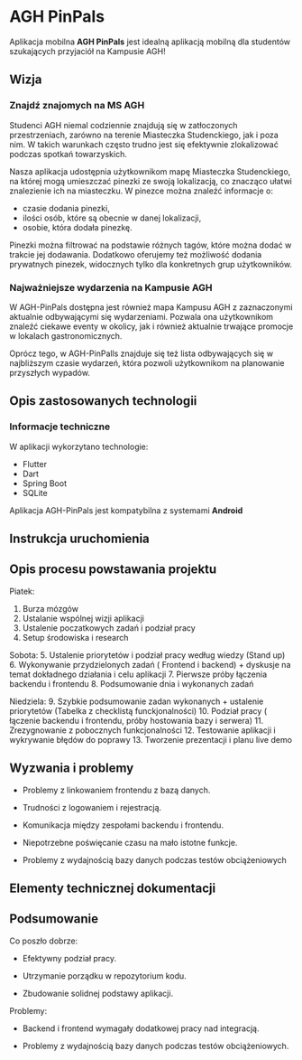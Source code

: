 # AGH PinPals
Aplikacja mobilna **AGH PinPals** jest idealną aplikacją mobilną dla studentów szukających przyjaciół na Kampusie AGH!

## Wizja

### Znajdź znajomych na MS AGH

Studenci AGH niemal codziennie znajdują się w zatłoczonych przestrzeniach, zarówno na terenie Miasteczka Studenckiego, jak i poza nim. W takich warunkach często trudno jest się efektywnie zlokalizować podczas spotkań towarzyskich.

Nasza aplikacja udostępnia użytkownikom mapę Miasteczka Studenckiego, na której mogą umieszczać pinezki ze swoją lokalizacją, co znacząco ułatwi znalezienie ich na miasteczku. W pinezce można znaleźć informacje o:

- czasie dodania pinezki,
- ilości osób, które są obecnie w danej lokalizacji,
- osobie, która dodała pinezkę.

Pinezki można filtrować na podstawie różnych tagów, które można dodać w trakcie jej dodawania. Dodatkowo oferujemy też możliwość dodania prywatnych pinezek, widocznych tylko dla konkretnych grup użytkowników.

### Najważniejsze wydarzenia na Kampusie AGH

W AGH-PinPals dostępna jest również mapa Kampusu AGH z zaznaczonymi aktualnie odbywającymi się wydarzeniami. Pozwala ona użytkownikom znaleźć ciekawe eventy w okolicy, jak i również aktualnie trwające promocje w lokalach gastronomicznych.

Oprócz tego, w AGH-PinPalls znajduje się też lista odbywających się w najbliższym czasie wydarzeń, która pozwoli użytkownikom na planowanie przyszłych wypadów.

## Opis zastosowanych technologii

### Informacje techniczne

W aplikacji wykorzytano technologie:

- Flutter
- Dart
- Spring Boot
- SQLite

Aplikacja AGH-PinPals jest kompatybilna z systemami **Android**

## Instrukcja uruchomienia


## Opis procesu powstawania projektu
Piatek:
1. Burza mózgów
2. Ustalanie wspólnej wizji aplikacji
3. Ustalenie poczatkowych zadań i podział pracy
4. Setup środowiska i research

Sobota:
5. Ustalenie priorytetów i podział pracy według wiedzy (Stand up)
6. Wykonywanie przydzielonych zadań ( Frontend i backend) + dyskusje na temat dokładnego działania i celu aplikacji
7. Pierwsze próby łączenia backendu i frontendu
8. Podsumowanie dnia i wykonanych zadań

Niedziela:
9. Szybkie podsumowanie zadan wykonanych + ustalenie priorytetów (Tabelka z checklistą funckjonalności)
10. Podział pracy ( łączenie backendu i frontendu, próby hostowania bazy i serwera)
11. Zrezygnowanie z pobocznych funkcjonalności
12. Testowanie aplikacji i wykrywanie błędów do poprawy
13. Tworzenie prezentacji i planu live demo



## Wyzwania i problemy
- Problemy z linkowaniem frontendu z bazą danych.

- Trudności z logowaniem i rejestracją.

- Komunikacja między zespołami backendu i frontendu.

- Niepotrzebne poświęcanie czasu na mało istotne funkcje.

- Problemy z wydajnością bazy danych podczas testów obciążeniowych

## Elementy technicznej dokumentacji




## Podsumowanie
Co poszło dobrze:

- Efektywny podział pracy.

- Utrzymanie porządku w repozytorium kodu.

- Zbudowanie solidnej podstawy aplikacji.

Problemy:

- Backend i frontend wymagały dodatkowej pracy nad integracją.

- Problemy z wydajnością bazy danych podczas testów obciążeniowych.


